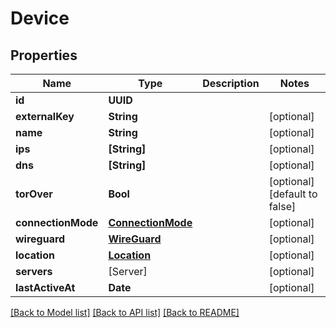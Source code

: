 # Device

## Properties
Name | Type | Description | Notes
------------ | ------------- | ------------- | -------------
**id** | **UUID** |  | 
**externalKey** | **String** |  | [optional] 
**name** | **String** |  | [optional] 
**ips** | **[String]** |  | [optional] 
**dns** | **[String]** |  | [optional] 
**torOver** | **Bool** |  | [optional] [default to false]
**connectionMode** | [**ConnectionMode**](ConnectionMode.md) |  | [optional] 
**wireguard** | [**WireGuard**](WireGuard.md) |  | [optional] 
**location** | [**Location**](Location.md) |  | [optional] 
**servers** | [Server] |  | [optional] 
**lastActiveAt** | **Date** |  | [optional] 

[[Back to Model list]](../README.md#documentation-for-models) [[Back to API list]](../README.md#documentation-for-api-endpoints) [[Back to README]](../README.md)



